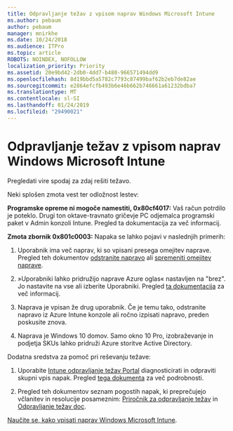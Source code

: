 ```yaml
---
title: Odpravljanje težav z vpisom naprav Windows Microsoft Intune
ms.author: pebaum
author: pebaum
manager: mnirkhe
ms.date: 10/24/2018
ms.audience: ITPro
ms.topic: article
ROBOTS: NOINDEX, NOFOLLOW
localization_priority: Priority
ms.assetid: 20e9bd42-2db0-4dd7-b480-966571494dd9
ms.openlocfilehash: 8d19bbd5a5782c7793c87499baf62b2eb7de82ae
ms.sourcegitcommit: e2864efcfb493b6e46b662b746661a61232bdba7
ms.translationtype: MT
ms.contentlocale: sl-SI
ms.lasthandoff: 01/24/2019
ms.locfileid: "29490021"
---
```

# <a name="troubleshoot-issues-with-enrolling-windows-devices-in-microsoft-intune"></a>Odpravljanje težav z vpisom naprav Windows Microsoft Intune

Pregledati vire spodaj za zdaj rešiti težavo. 
  
Neki splošen zmota vest ter odložnost lestev:
  
 **Programske opreme ni mogoče namestiti, 0x80cf4017:** Vaš račun potrdilo je poteklo. Drugi ton oktave-travnato gričevje PC odjemalca programski paket v Admin konzoli Intune. Pregled ta dokumentacija za več informacij. 
  
 **Zmota zbornik 0x801c0003:** Napaka se lahko pojavi v naslednjih primerih: 
  
1. Uporabnik ima več naprav, ki so vpisani presega omejitev naprave. Pregled teh dokumentov [odstranite napravo](https://docs.microsoft.com/en-us/intune/devices-wipe) ali [spremeniti omejitev naprave](https://docs.microsoft.com/en-us/intune/enrollment-restrictions-set#set-device-limit-restrictions).
    
2. »Uporabniki lahko pridružijo naprave Azure oglas« nastavljen na "brez". Jo nastavite na vse ali izberite Uporabniki. Pregled [ta dokumentacija](https://docs.microsoft.com/en-us/azure/active-directory/device-management-azure-portal#configure-device-settings) za več informacij. 
    
3. Naprava je vpisan že drug uporabnik. Če je temu tako, odstranite napravo iz Azure Intune konzole ali ročno izpisati napravo, preden poskusite znova.
    
4. Naprava je Windows 10 domov. Samo okno 10 Pro, izobraževanje in podjetja SKUs lahko pridruži Azure storitve Active Directory.
    
Dodatna sredstva za pomoč pri reševanju težave:
  
1. Uporabite [Intune odpravljanje težav Portal](https://devicemanagement.microsoft.com/#blade/Microsoft_Intune_DeviceSettings/TroubleshootBlade) diagnosticirati in odpraviti skupni vpis napak. Pregled [tega dokumenta](https://docs.microsoft.com/en-us/intune/help-desk-operators) za več podrobnosti. 
    
2. Pregled teh dokumentov seznam pogostih napak, ki preprečujejo včlanitev in resolucije posameznim: [Priročnik za odpravljanje težav](https://support.microsoft.com/en-us/help/4089533/troubleshooting-windows-device-enrollment-problems-in-microsoft-intune) in [Odpravljanje težav doc](https://docs.microsoft.com/en-us/intune-classic/troubleshoot/troubleshoot-device-enrollment-in-intune).
    
[Naučite se, kako vpisati naprav Windows Microsoft Intune](https://docs.microsoft.com/en-us/intune/windows-enroll).
  

